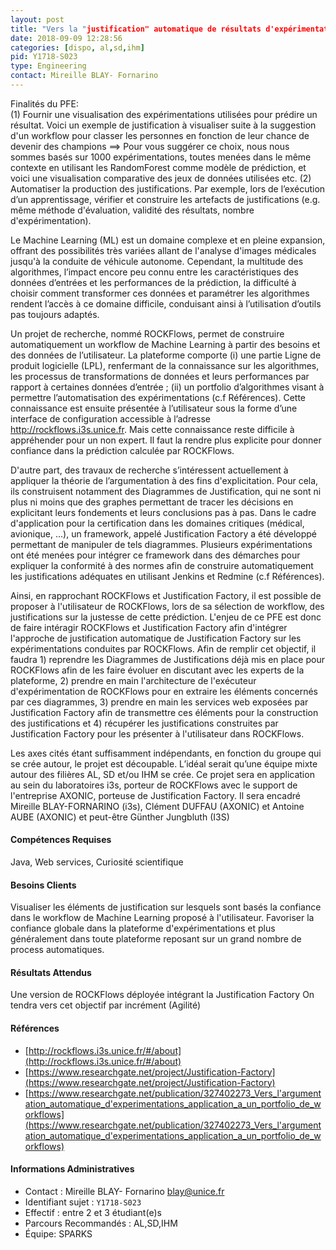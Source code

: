 ```yaml
---
layout: post
title: "Vers la "justification" automatique de résultats d'expérimentation en Machine Learning"
date: 2018-09-09 12:28:56
categories: [dispo, al,sd,ihm]
pid: Y1718-S023
type: Engineering
contact: Mireille BLAY- Fornarino
---
```

       
Finalités du PFE:  
(1) Fournir une visualisation des expérimentations utilisées pour prédire un résultat.  Voici un exemple de justification à visualiser suite à la suggestion d'un workflow pour classer les personnes en fonction de leur chance de devenir des champions ==> Pour vous suggérer ce choix, nous nous sommes basés sur 1000 expérimentations, toutes menées dans le même contexte en utilisant les RandomForest comme modèle de prédiction, et voici une visualisation comparative des jeux de données utilisées etc. 
(2) Automatiser la production des justifications. Par exemple, lors de l’exécution d’un apprentissage, vérifier et construire les artefacts de justifications (e.g. même méthode d'évaluation, validité des résultats, nombre d'expérimentation).

Le Machine Learning (ML) est un domaine complexe et en pleine expansion, offrant des possibilités très variées allant de l'analyse d'images médicales jusqu'à la conduite de véhicule autonome. Cependant, la multitude des algorithmes, l’impact encore peu connu entre les caractéristiques des données d’entrées et les performances de la prédiction, la difficulté à choisir comment transformer ces données et paramétrer les algorithmes rendent l’accès à ce domaine difficile, conduisant ainsi à l’utilisation d’outils pas toujours adaptés.

Un projet de recherche, nommé ROCKFlows, permet de construire automatiquement un workflow de Machine Learning à partir des besoins et des données de l’utilisateur. La plateforme comporte (i) une partie Ligne de produit logicielle (LPL), renfermant de la connaissance sur les algorithmes, les processus de transformations de données et leurs performances par rapport à certaines données d’entrée ; (ii) un portfolio d’algorithmes visant à permettre l’automatisation des expérimentations (c.f Références). Cette connaissance est ensuite présentée à l’utilisateur sous la forme d’une interface de configuration accessible à l’adresse http://rockflows.i3s.unice.fr. Mais cette connaissance reste difficile à appréhender pour un non expert. Il faut la rendre plus explicite pour donner confiance dans la prédiction calculée par ROCKFlows. 

D'autre part, des travaux de recherche s’intéressent actuellement à appliquer la théorie de l’argumentation à des fins d'explicitation. Pour cela, ils construisent notamment des Diagrammes de Justification, qui ne sont ni plus ni moins que des graphes permettant de tracer les décisions en explicitant leurs fondements et leurs conclusions pas à pas. Dans le cadre d'application pour la certification dans les domaines critiques (médical, avionique, ...), un framework, appelé Justification Factory a été développé permettant de manipuler de tels diagrammes. Plusieurs expérimentations ont été menées pour intégrer ce framework dans des démarches pour expliquer la conformité à des normes afin de construire automatiquement les justifications adéquates en utilisant Jenkins et Redmine (c.f Références). 

Ainsi, en rapprochant ROCKFlows et Justification Factory, il est possible de proposer à l'utilisateur de ROCKFlows, lors de sa sélection de workflow, des justifications sur la justesse de cette prédiction. L'enjeu de ce PFE est donc de faire intéragir ROCKFlows et Justification Factory afin d'intégrer l'approche de justification automatique de Justification Factory sur les expérimentations conduites par ROCKFlows. Afin de remplir cet objectif, il faudra 1) reprendre les Diagrammes de Justifications déjà mis en place pour ROCKFlows afin de les faire évoluer en discutant avec les experts de la plateforme, 2) prendre en main l'architecture de l'exécuteur d'expérimentation de ROCKFlows pour en extraire les éléments concernés par ces diagrammes, 3) prendre en main les services web exposées par Justification Factory afin de transmettre ces éléments pour la construction des justifications et 4) récupérer les justifications construites par Justification Factory pour les présenter à l'utilisateur dans ROCKFlows.

Les axes cités étant suffisamment indépendants, en fonction du groupe qui se crée autour, le projet est découpable. L’idéal serait qu’une équipe mixte autour des filières AL, SD et/ou IHM se crée. Ce projet sera en application au sein du laboratoires i3s, porteur de ROCKFlows avec le support de l'entreprise AXONIC, porteuse de Justification Factory. Il sera encadré Mireille BLAY-FORNARINO (i3s), Clément DUFFAU (AXONIC) et Antoine AUBE (AXONIC) et peut-être Günther Jungbluth (I3S)


#### Compétences Requises
Java, Web services, Curiosité scientifique



     

#### Besoins Clients
Visualiser les éléments de justification sur lesquels sont basés la confiance dans le workflow de Machine Learning proposé à l'utilisateur. 
Favoriser la confiance globale dans la plateforme d'expérimentations et plus généralement dans toute plateforme reposant sur un grand nombre de process automatiques.

#### Résultats Attendus

Une version de ROCKFlows déployée intégrant la Justification Factory
On tendra vers cet objectif par incrément (Agilité)

#### Références

  * [http://rockflows.i3s.unice.fr/#/about](http://rockflows.i3s.unice.fr/#/about)
  * [https://www.researchgate.net/project/Justification-Factory](https://www.researchgate.net/project/Justification-Factory)
  * [https://www.researchgate.net/publication/327402273_Vers_l'argumentation_automatique_d'experimentations_application_a_un_portfolio_de_workflows](https://www.researchgate.net/publication/327402273_Vers_l'argumentation_automatique_d'experimentations_application_a_un_portfolio_de_workflows)

#### Informations Administratives
  * Contact : Mireille BLAY- Fornarino <blay@unice.fr>
  * Identifiant sujet : `Y1718-S023`
  * Effectif : entre 2 et 3 étudiant(e)s
  * Parcours Recommandés : AL,SD,IHM
  * Équipe: SPARKS

     